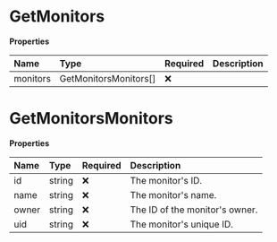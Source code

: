 # GetMonitors

**Properties**

| Name     | Type                  | Required | Description |
| :------- | :-------------------- | :------- | :---------- |
| monitors | GetMonitorsMonitors[] | ❌       |             |

# GetMonitorsMonitors

**Properties**

| Name  | Type   | Required | Description                    |
| :---- | :----- | :------- | :----------------------------- |
| id    | string | ❌       | The monitor's ID.              |
| name  | string | ❌       | The monitor's name.            |
| owner | string | ❌       | The ID of the monitor's owner. |
| uid   | string | ❌       | The monitor's unique ID.       |

<!-- This file was generated by liblab | https://liblab.com/ -->
